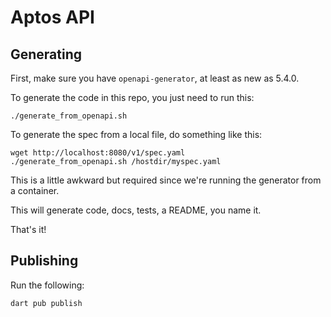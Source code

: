 # Aptos API

## Generating
First, make sure you have `openapi-generator`, at least as new as 5.4.0.

To generate the code in this repo, you just need to run this:
```
./generate_from_openapi.sh
```

To generate the spec from a local file, do something like this:
```
wget http://localhost:8080/v1/spec.yaml
./generate_from_openapi.sh /hostdir/myspec.yaml
```
This is a little awkward but required since we're running the generator from a container.

This will generate code, docs, tests, a README, you name it.

That's it!

## Publishing
Run the following:
```
dart pub publish
```

